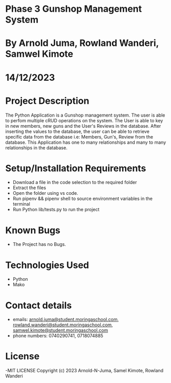 # Phase 3 Gunshop Management System
# By Arnold Juma, Rowland Wanderi, Samwel Kimote
# 14/12/2023

# Project Description

The Python Application is a Gunshop management system. The user is able to perfom multiple cRUD operations on the system. The User is able to key in new members, new guns and the User's Reviews in the database. After inserting the values to the database, the user can be able to retrieve specific data from the database i.e: Members, Gun's, Review from the database. This Application has one to many relationships and many to many relationships in the database.

# Setup/Installation Requirements
- Download a file in the code selection to the required folder
- Extract the files 
- Open the folder using vs code.
- Run pipenv && pipenv shell to source environment variables in the terminal
- Run Python lib/tests.py to run the project 

# Known Bugs

- The Project has no Bugs.

# Technologies Used

- Python
- Mako


# Contact details

- emails: arnold.juma@student.moringaschool.com, rowland.wanderi@student.moringaschool.com, samwel.kimote@student.moringaschool.com
- phone numbers: 0740290741, 0718074885


# License

-MIT LICENSE Copyright (c) 2023 Arnold-N-Juma, Samel Kimote, Rowland Wanderi